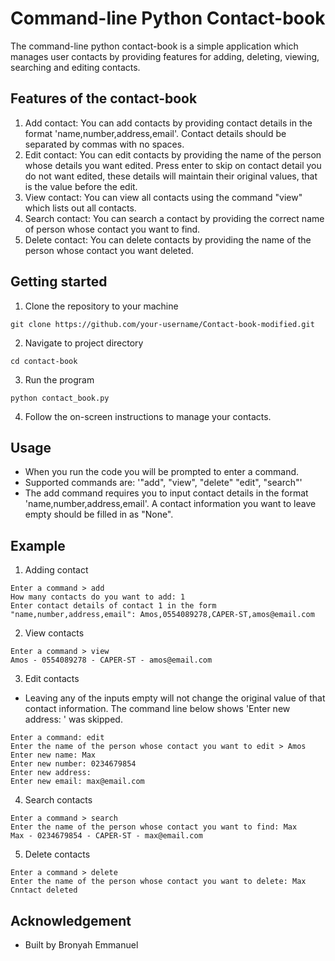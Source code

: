 # Command-line Python Contact-book 

The command-line python contact-book is a 
simple application which manages user 
contacts by providing features for adding,
deleting, viewing, searching and editing 
contacts.

## Features of the contact-book
1. Add contact: You can add contacts by providing
contact details in the format 'name,number,address,email'.
Contact details should be separated by commas
with no spaces.
2. Edit contact: You can edit contacts by providing
the name of the person whose details you want edited.
Press enter to skip on contact detail you do not want
edited, these details will maintain their 
original values, that is the value before the
edit.
3. View contact: You can view all contacts using
the command "view" which lists out all contacts.
4. Search contact: You can search a contact by
providing the correct name of person whose contact
you want to find.
5. Delete contact: You can delete contacts by
providing the name of the person whose contact
you want deleted.

## Getting started
1. Clone the repository to your machine 
```shell
git clone https://github.com/your-username/Contact-book-modified.git
```

2. Navigate to project directory
```shell
cd contact-book
```

3. Run the program
```shell
python contact_book.py
```

4. Follow the on-screen instructions to manage
your contacts.

## Usage
* When you run the code you will be prompted to
enter a command.
* Supported commands are: '"add", "view", "delete"
"edit", "search"'
* The add command requires you to input contact
details in the format 'name,number,address,email'.
A contact information you want to leave empty
should be filled in as "None".

## Example
1. Adding contact
```shell
Enter a command > add
How many contacts do you want to add: 1
Enter contact details of contact 1 in the form "name,number,address,email": Amos,0554089278,CAPER-ST,amos@email.com
```

2. View contacts
```shell
Enter a command > view
Amos - 0554089278 - CAPER-ST - amos@email.com
```

3. Edit contacts
* Leaving any of the inputs empty will not change the
original value of that contact information. The
command line below shows 'Enter new address: '
was skipped.
```shell
Enter a command: edit
Enter the name of the person whose contact you want to edit > Amos
Enter new name: Max
Enter new number: 0234679854
Enter new address: 
Enter new email: max@email.com
```

4. Search contacts
```shell
Enter a command > search
Enter the name of the person whose contact you want to find: Max
Max - 0234679854 - CAPER-ST - max@email.com
```

5. Delete contacts
```shell
Enter a command > delete
Enter the name of the person whose contact you want to delete: Max
Cnntact deleted 
```

## Acknowledgement
* Built by Bronyah Emmanuel 